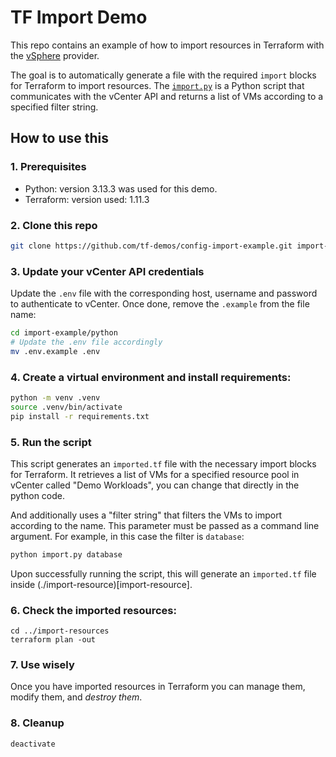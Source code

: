 # TF Import Demo
This repo contains an example of how to import resources in Terraform with the [vSphere](https://registry.terraform.io/providers/hashicorp/vsphere/latest/docs) provider. 

The goal is to automatically generate a file with the required `import` blocks for Terraform to import resources. The [`import.py`](./python/import.py) is a Python script that communicates with the vCenter API and returns a list of VMs according to a specified filter string.

## How to use this

### 1. Prerequisites
- Python: version 3.13.3 was used for this demo.
- Terraform: version used: 1.11.3

### 2. Clone this repo
```bash
git clone https://github.com/tf-demos/config-import-example.git import-example
```

### 3. Update your vCenter API credentials
Update the `.env` file with the corresponding host, username and password to authenticate to vCenter. Once done, remove the `.example` from the file name:
```bash
cd import-example/python
# Update the .env file accordingly
mv .env.example .env
```

### 4. Create a virtual environment and install requirements:
```bash
python -m venv .venv
source .venv/bin/activate
pip install -r requirements.txt
```
### 5. Run the script
This script generates an `imported.tf` file with the necessary import blocks for Terraform. It retrieves a list of VMs for a specified resource pool in vCenter called "Demo Workloads", you can change that directly in the python code.

And additionally uses a "filter string" that filters the VMs to import according to the name. This parameter must be passed as a command line argument. For example, in this case the filter is `database`:

```bash
python import.py database
```

Upon successfully running the script, this will generate an `imported.tf` file inside (./import-resource)[import-resource].

### 6. Check the imported resources:
```
cd ../import-resources
terraform plan -out
```

### 7. Use wisely
Once you have imported resources in Terraform you can manage them, modify them, and _destroy them_.

### 8. Cleanup
```
deactivate
```
